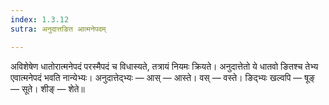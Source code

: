 ```yaml
---
index: 1.3.12
sutra: अनुदात्तङित आत्मनेपदम्

---
```

अविशेषेण धातोरात्मनेपदं परस्मैपदं च विधास्यते, तत्रायं नियमः क्रियते। अनुदात्तेतो ये धातवो ङितश्च तेभ्य एवात्मनेपदं भवति नान्येभ्यः। अनुदात्तेद्भ्यः — आस् — आस्ते। वस् — वस्ते। ङिद्भ्यः खल्वपि — षूङ् — सूते। शीङ् — शेते॥